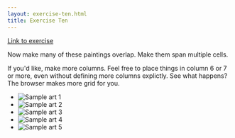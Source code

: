 ```yaml
---
layout: exercise-ten.html
title: Exercise Ten
---
```


[Link to exercise](https://codepen.io/jensimmons/pen/QpBLgrK) 

Now make many of these paintings overlap. Make them span multiple cells.

If you'd like, make more columns. Feel free to place things in column 6 or 7 or more, even without defining more columns explictly. See what happens? The browser makes more grid for you.

* ![Sample art 1](/img/brooklynmuseum-o44489i000-35.867_reference_SL1.jpg)
* ![Sample art 2](/img/brooklynmuseum-o4266i000-86.226.18_SL1.jpg)
* ![Sample art 3](/img/brooklynmuseum-o1085i000-52.166.5.jpg)
* ![Sample art 4](/img/436667.jpg)
* ![Sample art 5](/img/380485.jpg)